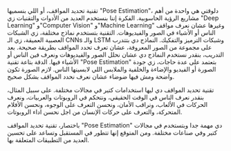 تقنية تحديد المواقف، أو اللي بنسميها "Pose Estimation"، دلوقتي هي واحدة من أهم مشاريع الرؤية الحاسوبية. 
الفكرة إننا بنستخدم العديد من الأدوات والتقنيات زي "Deep Learning" و"Computer Vision" و"Machine Learning" وغيرها عشان نعرف مواقف الناس أو الأشياء في الصور والفيديوهات.
التقنية بتستخدم نماذج مختلفة، زي الشبكات العصبية العميقة، زي الـ CNNs والـ LSTM وشبكات الترميز والتفكيك. 
النماذج دي بتتدرب على مجموعة من الصور المعروفة، عشان تعرف تحدد المواقف بطريقة صحيحة. بعد التدريب، بنقدر نستخدم النماذج دي عشان نحلل الصور والفيديوهات ونعرف فين الناس أو الأشياء فيها.
الدقة بتاعة تقنية "Pose Estimation" بتعتمد على عدة حاجات، زي جودة الصورة أو الفيديو والإضاءة والخلفية والملابس اللي لابسينها الناس. لازم الصورة تكون واضحة ومش فيها ضوضاء عشان نعرف نحدد المواقف بشكل صحيح.

تقنية تحديد المواقف دي ليها استخدامات كتير في مجالات مختلفة. على سبيل المثال، بنقدر نعرف الناس في الوقت الحقيقي، ونتحكم في الروبوتات والعربيات، ونعرف الحركات في الألعاب، ونراقب الأمان، ونحسن التعرف على الوجوه، ونحسن الأفلام المتحركة، والتعرف على حركات الإنسان من اجل نحسن اداء الروبوتات.

باختصار، تقنية تحديد المواقف "Pose Estimation" دي مهمة جدا وبتستخدم في مجالات كتير وفي صناعات مختلفة. ومن المتوقع إنها تتطور في المستقبل وتساعد على تحسين العديد من التطبيقات المتعلقة بها.
